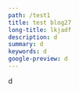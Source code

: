 ```yaml
---
path: /test1
title: test blog27
long-title: lkjadf
description: d
summary: d
keywords: d
google-preview: d
---
```

d
